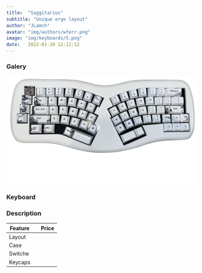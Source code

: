 ```yaml
---
title:  "Saggitarius"
subtitle: "Unique ergo layout"
author: "JLamch"
avatar: "img/authors/wferr.png"
image: "img/keyboards/5.png"
date:   2022-01-20 12:12:12
---
```

### Galery
![](img/keyboards/5.png)
 
### Keyboard


### Description


|   Feature     |               | Price  |
| ------------- |:-------------:| -----: |
| Layout        |       |        |
| Case          |       |        |
| Switche       |       |        |
| Keycaps       |       |        |


